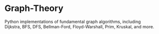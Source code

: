 # Graph-Theory
Python implementations of fundamental graph algorithms, including Dijkstra, BFS, DFS, Bellman-Ford, Floyd-Warshall, Prim, Kruskal, and more.
